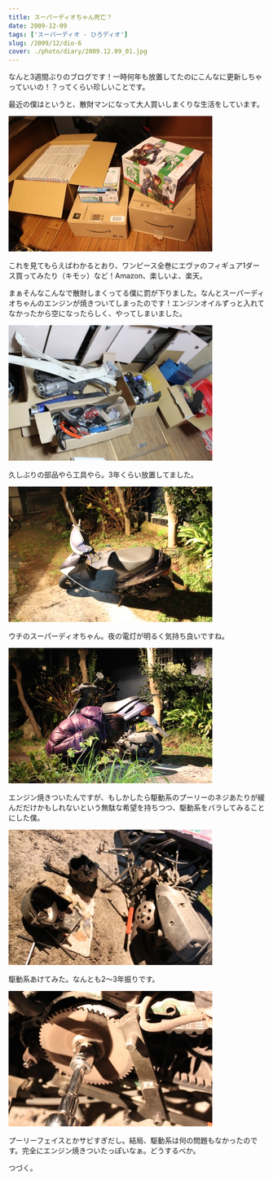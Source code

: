 ```yaml
---
title: スーパーディオちゃん死亡？
date: 2009-12-09
tags: ['スーパーディオ - ひろディオ']
slug: /2009/12/dio-6
cover: ./photo/diary/2009.12.09_01.jpg
---
```



<p class="sentence">なんと3週間ぶりのブログです！一時何年も放置してたのにこんなに更新しちゃっていいの！？ってくらい珍しいことです。</p>
<p class="sentence spacing10">最近の僕はというと、散財マンになって大人買いしまくりな生活をしています。</p>
<div class="center spacing"><img class="img-fluid" src="./photo/diary/2009.12.09_01.jpg" alt=""></div>
<p class="sentence">これを見てもらえばわかるとおり、ワンピース全巻にエヴァのフィギュア1ダース買ってみたり（キモッ）など！Amazon、楽しいよ、楽天。</p>
<p class="sentence">まぁそんなこんなで散財しまくってる僕に罰が下りました。なんとスーパーディオちゃんのエンジンが焼きついてしまったのです！エンジンオイルずっと入れてなかったから空になったらしく、やってしまいました。</p>
<div class="center spacing"><img class="img-fluid" src="./photo/diary/2009.12.09_02.jpg" alt=""></div>
<p class="sentence spacing10">久しぶりの部品やら工具やら。3年くらい放置してました。</p>
<div class="center spacing"><img class="img-fluid" src="./photo/diary/2009.12.09_03.jpg" alt=""></div>
<p class="sentence spacing10">ウチのスーパーディオちゃん。夜の電灯が明るく気持ち良いですね。</p>
<div class="center spacing"><img class="img-fluid" src="./photo/diary/2009.12.09_04.jpg" alt=""></div>
<p class="sentence spacing10">エンジン焼きついたんですが、もしかしたら駆動系のプーリーのネジあたりが緩んだだけかもしれないという無駄な希望を持ちつつ、駆動系をバラしてみることにした僕。</p>
<div class="center spacing"><img class="img-fluid" src="./photo/diary/2009.12.09_05.jpg" alt=""></div>
<p class="sentence spacing10">駆動系あけてみた。なんとも2～3年振りです。</p>
<div class="center spacing"><img class="img-fluid" src="./photo/diary/2009.12.09_06.jpg" alt=""></div>
<p class="sentence">プーリーフェイスとかサビすぎだし。結局、駆動系は何の問題もなかったのです。完全にエンジン焼きついたっぽいなぁ。どうするべか。</p>
<p>つづく。</p>

